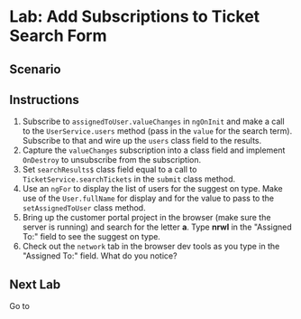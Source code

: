 # Lab: Add Subscriptions to Ticket Search Form

## Scenario

## Instructions
1. Subscribe to `assignedToUser.valueChanges` in `ngOnInit` and make a call to the `UserService.users` method (pass in the `value` for the search term). Subscribe to that and wire up the `users` class field to the results.
1. Capture the `valueChanges` subscription into a class field and implement `OnDestroy` to unsubscribe from the subscription.
1. Set `searchResults$` class field equal to a call to `TicketService.searchTickets` in the `submit` class method.
1. Use an `ngFor` to display the list of users for the suggest on type. Make use of the `User.fullName` for display and for the value to pass to the `setAssignedToUser` class method.
1. Bring up the customer portal project in the browser (make sure the server is running) and search for the letter **a**. Type **nrwl** in the "Assigned To:" field to see the suggest on type.
1. Check out the `network` tab in the browser dev tools as you type in the "Assigned To:" field. What do you notice?

## Next Lab
Go to []()